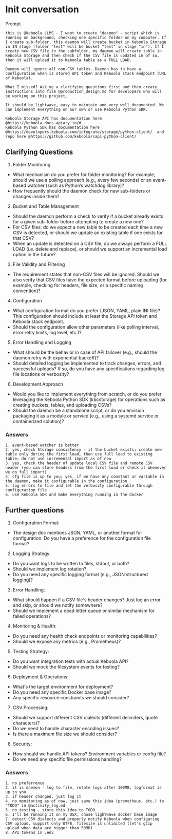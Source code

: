 # Init conversation

Prompt
```
this is @Keboola LLMS - I want to create "daemon" - script which is running on background, checking one specific folder on my computer. If I create sub-folder, this daemon will create bucket in Keboola Storage in IN stage (folder "test" will be bucket "test" in stage "in"). If I create new CSV file in the subfolder, my daemon will create table in Keboola Storage and then check if the CSV file is updated in of so, then it will upload it to Keboola table as a FULL LOAD.

Daemon will ignore all non-CSV tables. Daemon has to have a configuration when is stored API token and Keboola stack endpoint (URL of Keboola).

What I missed? Ask me a clarifying questions first and then create instructions into file @production_design.md for developers who will be working on this project.

It should be lightwave, easy to maintain and very well documented. We can implement everything on our own or use Keboola Python SDK.

Keboola Storage API has documentation here @https://keboola.docs.apiary.io/# 
Keboola Python SDK has documentation here @https://developers.keboola.com/integrate/storage/python-client/  and repo here @https://github.com/keboola/sapi-python-client/ 
```

## Clarifying Questions
1. Folder Monitoring
 - What mechanism do you prefer for folder monitoring? For example, should we use a polling approach (e.g., every few seconds) or an event-based watcher (such as Python’s watchdog library)?
 - How frequently should the daemon check for new sub-folders or changes inside them?
2. Bucket and Table Management
 - Should the daemon perform a check to verify if a bucket already exists for a given sub-folder before attempting to create a new one?
 - For CSV files: do we expect a new table to be created each time a new CSV is detected, or should we update an existing table if one exists for that CSV?
 - When an update is detected on a CSV file, do we always perform a FULL LOAD (i.e. delete and replace), or should we support an incremental load option in the future?
3. File Validity and Filtering
 - The requirement states that non-CSV files will be ignored. Should we also verify that CSV files have the expected format before uploading (for example, checking for headers, file size, or a specific naming convention)?
4. Configuration
 - What configuration format do you prefer (JSON, YAML, plain INI file)? This configuration should include at least the Storage API token and Keboola stack endpoint.
 - Should the configuration allow other parameters (like polling interval, error retry limits, log level, etc.)?
5. Error Handling and Logging
 - What should be the behavior in case of API failover (e.g., should the daemon retry with exponential backoff)?
 - Should detailed logging be implemented to track changes, errors, and successful uploads? If so, do you have any specifications regarding log file locations or verbosity?
6. Development Approach
 - Would you like to implement everything from scratch, or do you prefer leveraging the Keboola Python SDK (kbcstorage) for operations such as creating buckets, tables, and uploading CSVs?
 - Should the daemon be a standalone script, or do you envision packaging it as a module or service (e.g., using a systemd service or containerized solution)?

### Answers
```
1. event-based watcher is better
2. yes, check Storage consistency - if the bucket exists; create new table only during the first load, then use full load to existing table; do not use incremental import as of now
3. yes, check the header of update local CSV file and remote CSV header (you can store headers from the first load or check it whenever we do full import)
4. cfg file is up to you; yes, if we have any constant or variable in the daemon, make it configurable in the configuration
5. log errors to file and let the verbosity configurable through configuration file 
6. use Keboola SDK and make everything running in the docker 
```

## Further questions

1. Configuration Format: 
 - The design doc mentions JSON, YAML, or another format for configuration. Do you have a preference for the configuration file format?
2. Logging Strategy:
 - Do you want logs to be written to files, stdout, or both?
 - Should we implement log rotation?
 - Do you need any specific logging format (e.g., JSON structured logging)?
3. Error Handling:
 - What should happen if a CSV file's header changes? Just log an error and skip, or should we notify somewhere?
 - Should we implement a dead letter queue or similar mechanism for failed operations?
4. Monitoring & Health:
 - Do you need any health check endpoints or monitoring capabilities?
 - Should we expose any metrics (e.g., Prometheus)?
5. Testing Strategy:
 - Do you want integration tests with actual Keboola API?
 - Should we mock the filesystem events for testing?
6. Deployment & Operations:
 - What's the target environment for deployment?
 - Do you need any specific Docker base image?
 - Any specific resource constraints we should consider?
7. CSV Processing:
 - Should we support different CSV dialects (different delimiters, quote characters)?
 - Do we need to handle character encoding issues?
 - Is there a maximum file size we should consider?
8. Security:
 - How should we handle API tokens? Environment variables or config file?
 - Do we need any specific file permissions handling?

 ### Answers

 ```
1. no preferrence
2. it is daemon - log to file, rotate logs after 100MB, logformat is up to you
3. if header changed, just log it
4. no monitoring as of now, just save this idea (prometheus, etc.) to "TODO" in @activity_log.md 
5. no testing - store this idea to TODO
6. I'll be running it on my OSX, chose lightwave docker base image
7. detect CSV dialects and properly notify Keboola when configuring CSV upload, support only UTF8, filesize is unlimited (let's gzip upload when data are bigger than 50MB)
8. API tokens in .env
```
